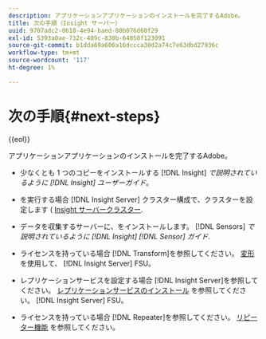 ```yaml
---
description: アプリケーションアプリケーションのインストールを完了するAdobe。
title: 次の手順（Insight サーバー）
uuid: 9707adc2-0618-4e94-baed-80b076d60f29
exl-id: 5393a0ae-732c-409c-830b-64050f123091
source-git-commit: b1dda69a606a16dccca30d2a74c7e63dbd27936c
workflow-type: tm+mt
source-wordcount: '117'
ht-degree: 1%

---
```


# 次の手順{#next-steps}

{{eol}}

アプリケーションアプリケーションのインストールを完了するAdobe。

* 少なくとも 1 つのコピーをインストールする [!DNL Insight] *で説明されているように [!DNL Insight] ユーザーガイド*。

* を実行する場合 [!DNL Insight Server] クラスター構成で、クラスターを設定します ( [Insight サーバークラスター](../../../home/c-inst-svr/c-install-ins-svr/c-ins-svr-clstrs/c-abt-ins-svr-clsters.md).

* データを収集するサーバーに、をインストールします。 [!DNL Sensors] *で説明されているように [!DNL Insight] [!DNL Sensor] ガイド*.

* ライセンスを持っている場合 [!DNL Transform]を参照してください。 [変形](../../../home/c-inst-svr/c-tfm/c-tfm.md#concept-2da4db2b6f444e93ace22d3b3aecb4f2) を使用して、 [!DNL Insight Server] FSU。

* レプリケーションサービスを設定する場合 [!DNL Insight Server]を参照してください。 [レプリケーションサービスのインストール](../../../home/c-inst-svr/c-ins-svr-rep-svc/c-inst-rep-svc.md#concept-4743b6621f394ee39cf0635230996925) を参照してください。 [!DNL Insight Server] FSU。

* ライセンスを持っている場合 [!DNL Repeater]を参照してください。 [リピーター機能](../../../home/c-inst-svr/c-rptr-fntly/c-rptr-fntly.md) を参照してください。
